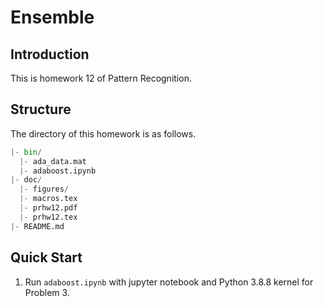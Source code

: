 <!-- Author: Jingxuan Yang -->
<!-- E-mail: yangjx20@mails.tsinghua.edu.cn -->

# Ensemble

## Introduction

This is homework 12 of Pattern Recognition.

## Structure

The directory of this homework is as follows.

```python
|- bin/
  |- ada_data.mat
  |- adaboost.ipynb
|- doc/
  |- figures/
  |- macros.tex
  |- prhw12.pdf
  |- prhw12.tex
|- README.md
```

## Quick Start

1. Run `adaboost.ipynb` with jupyter notebook and Python 3.8.8 kernel for Problem 3.

